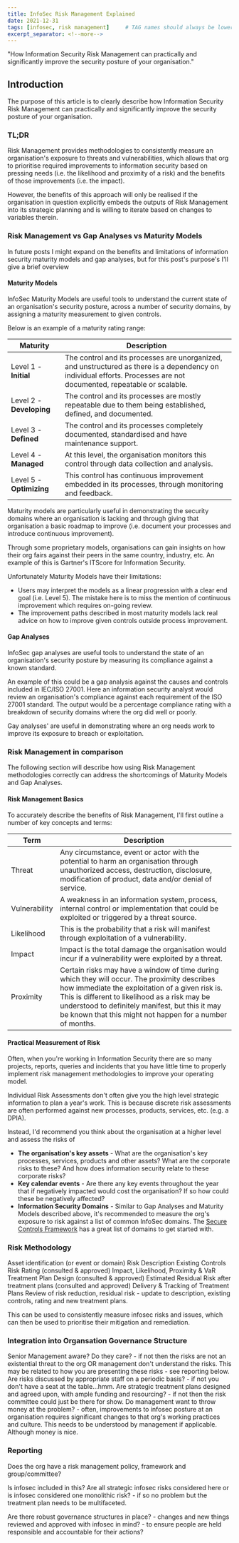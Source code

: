 ```yaml
---
title: InfoSec Risk Management Explained
date: 2021-12-31
tags: [infosec, risk management]     # TAG names should always be lowercase
excerpt_separator: <!--more-->
---
```


"How Information Security Risk Management can practically and significantly improve the security posture of your organisation."
<!--more-->

## Introduction
The purpose of this article is to clearly describe how Information Security Risk Management can practically and significantly improve the security posture of your organisation. 

### TL;DR
Risk Management provides methodologies to consistently measure an organisation's exposure to threats and vulnerabilities, which allows that org to prioritise required improvements to information security based on pressing needs (i.e. the likelihood and proximity of a risk) and the benefits of those improvements (i.e. the impact). 

However, the benefits of this approach will only be realised if the organisation in question explicitly embeds the outputs of Risk Management into its strategic planning and is willing to iterate based on changes to variables therein. 

### Risk Management vs Gap Analyses vs Maturity Models
In future posts I might expand on the benefits and limitations of information security maturity models and gap analyses, but for this post's purpose's I'll give a brief overview

#### Maturity Models
InfoSec Maturity Models are useful tools to understand the current state of an organisation's security posture, across a number of security domains, by assigning a maturity measurement to given controls. 

Below is an example of a maturity rating range:

| **Maturity** | **Description** |
|--|--|
| Level 1 - **Initial** | The control and its processes are unorganized, and unstructured as there is a dependency on individual efforts. Processes are not documented, repeatable or scalable. |
| Level 2 - **Developing** | The control and its processes are mostly repeatable due to them being established, defined, and documented. |
|Level 3 - **Defined** | The control and its processes completely documented, standardised and have maintenance support.
|Level 4 - **Managed** | At this level, the organisation monitors this control through data collection and analysis.
|Level 5 - **Optimizing** | This control has continuous improvement embedded in its processes, through monitoring and feedback. |  
 
Maturity models are particularly useful in demonstrating the security domains where an organisation is lacking and through giving that organisation a basic roadmap to improve (i.e. document your processes and introduce continuous improvement).

Through some proprietary models, organisations can gain insights on how their org fairs against their peers in the same country, industry, etc. An example of this is Gartner's ITScore for Information Security.

Unfortunately Maturity Models have their limitations:
 - Users may interpret the models as a linear progression with a clear end goal (i.e. Level 5). The mistake here is to miss the mention of continuous improvement which requires on-going review.
 - The improvement paths described in most maturity models lack real advice on how to improve given controls outside process improvement.

#### Gap Analyses
InfoSec gap analyses are useful tools to understand the state of an organisation's security posture by measuring its compliance against a known standard.

An example of this could be a gap analysis against the causes and controls included in IEC/ISO 27001. Here an information security analyst would review an organisation's compliance against each requirement of the ISO 27001 standard. The output would be a percentage compliance rating with a breakdown of security domains where the org did well or poorly. 

Gay analyses' are useful in demonstrating where an org needs work to improve its exposure to breach or exploitation. 

### Risk Management in comparison
The following section will describe how using Risk Management methodologies correctly can address the shortcomings of Maturity Models and Gap Analyses. 

#### Risk Management Basics
To accurately describe the benefits of Risk Management, I'll first outline a number of key concepts and terms:

| **Term** | **Description** |
|--|--|
| Threat | Any circumstance, event or actor with the potential to harm an organisation through unauthorized access, destruction, disclosure, modification of product, data and/or denial of service. |
| Vulnerability | A weakness in an information system, process, internal control or implementation that could be exploited or triggered by a threat source.|
|Likelihood | This is the probability that a risk will manifest through exploitation of a vulnerability.
| Impact | Impact is the total damage the organisation would incur if a vulnerability were exploited by a threat. | 
| Proximity | Certain risks may have a window of time during which they will occur. The proximity describes how immediate the exploitation of a given risk is. This is different to likelihood as a risk may be understood to definitely manifest, but this it may be known that this might not happen for a number of months.|

#### Practical Measurement of Risk
Often, when you're working in Information Security there are so many projects, reports, queries and incidents that you have little time to properly implement risk management methodologies to improve your operating model.

Individual Risk Assessments don't often give you the high level strategic information to plan a year's work. This is because discrete risk assessments are often performed against new processes, products, services, etc. (e.g. a DPIA). 

Instead, I'd recommend you think about the organisation at a higher level and assess the risks of


- **The organisation's key assets** - What are the organisation's key processes, services, products and other assets? What are the corporate risks to these? And how does information security relate to these corporate risks?
- **Key calendar events** - Are there any key events throughout the year that if negatively impacted would cost the organisation? If so how could these be negatively affected?
- **Information Security Domains** - Similar to Gap Analyses and Maturity Models described above, it's recommended to measure the org's exposure to risk against a list of common InfoSec domains. The [Secure Controls Framework](https://www.securecontrolsframework.com/scf-domains "Secure Controls Framework") has a great list of domains to get started with.

### Risk Methodology

Asset identification (or event or domain)
Risk Description
Existing Controls
Risk Rating (consulted & approved)
	Impact, Likelihood, Proximity & VaR
Treatment Plan Design (consulted & approved)
Estimated Residual Risk after treatment plans (consulted and approved)
Delivery & Tracking of Treatment Plans
Review of risk reduction, residual risk - update to description, existing controls, rating and new treatment plans.

This can be used to consistently measure infosec risks and issues, which can then be used to prioritise their mitigation and remediation.

### Integration into Organsation Governance Structure

Senior Management aware?
Do they care? - if not then the risks are not an existential threat to the org OR management don't understand the risks. This may be related to how you are presenting these risks - see reporting below.
Are risks discussed by appropriate staff on a periodic basis? - if not you don't have a seat at the table...hmm.
Are strategic treatment plans designed and agreed upon, with ample funding and resourcing?  - if not then the risk committee could just be there for show.
Do management want to throw money at the problem? - often, improvements to infosec posture at an organisation requires significant changes to that org's working practices and culture. This needs to be understood by management if applicable. Although money is nice.

### Reporting

Does the org have a risk management policy, framework and group/committee?

Is infosec included in this? 
Are all strategic infosec risks considered here or is infosec considered one monolithic risk? - if so no problem but the treatment plan needs to be multifaceted. 

Are there robust governance structures in place?
	- changes and new things reviewed and approved with infosec in mind?
	- to ensure people are held responsible and accountable for their actions? 